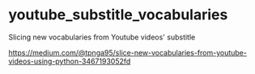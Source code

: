 # youtube_substitle_vocabularies
Slicing new vocabularies from Youtube videos' substitle

https://medium.com/@tpnga95/slice-new-vocabularies-from-youtube-videos-using-python-3467193052fd
